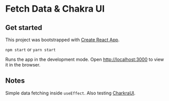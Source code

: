 # Fetch Data & Chakra UI

## Get started

This project was bootstrapped with [Create React App](https://github.com/facebook/create-react-app).

`npm start` or `yarn start`

Runs the app in the development mode.
Open [http://localhost:3000](http://localhost:3000) to view it in the browser.

## Notes

Simple data fetching inside `useEffect`. Also testing [CharkraUI](https://chakra-ui.com/).
